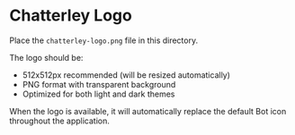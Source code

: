 # Chatterley Logo

Place the `chatterley-logo.png` file in this directory.

The logo should be:
- 512x512px recommended (will be resized automatically)
- PNG format with transparent background
- Optimized for both light and dark themes

When the logo is available, it will automatically replace the default Bot icon throughout the application.